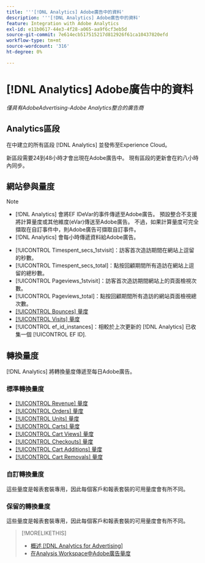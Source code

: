 ```yaml
---
title: '''[!DNL Analytics] Adobe廣告中的資料'
description: '''[!DNL Analytics] Adobe廣告中的資料'
feature: Integration with Adobe Analytics
exl-id: e11b0617-44e3-4f28-a065-aa9f6cf3eb5d
source-git-commit: 7e614ecb517515217d812926f61ca10437820efd
workflow-type: tm+mt
source-wordcount: '316'
ht-degree: 0%

---
```


# [!DNL Analytics] Adobe廣告中的資料

*僅具有AdobeAdvertising-Adobe Analytics整合的廣告商*

## Analytics區段

在中建立的所有區段 [!DNL Analytics] 並發佈至Experience Cloud。

新區段需要24到48小時才會出現在Adobe廣告中。 現有區段的更新會在約八小時內同步。

<!-- I added "metric" to some of the links below, even though it looks redundant, because of syntax limitations: If you use [!DNL] or [!UICONTROL] as the sole text of a link (such as [[!UICONTROL Revenue]], the tag is included in the link text (such as "[!UICONTROL Revenue]") when it's published. -->

## 網站參與量度

>[!NOTE]
>
>* [!DNL Analytics] 會將EF IDeVar的事件傳遞至Adobe廣告。  預設整合不支援將計算量度或其他維度(eVar)傳送至Adobe廣告。 不過，如果計算量度可完全擷取在自訂事件中，則Adobe廣告可擷取自訂事件。
>* [!DNL Analytics] 會每小時傳遞資料給Adobe廣告。


* [!UICONTROL Timespent_secs_1stvisit]：訪客首次造訪期間在網站上逗留的秒數。
* [!UICONTROL Timespent_secs_total]：點按回顧期間所有造訪在網站上逗留的總秒數。
* [!UICONTROL Pageviews_1stvisit]：訪客首次造訪期間網站上的頁面檢視次數。
* [!UICONTROL Pageviews_total]：點按回顧期間所有造訪的網站頁面檢視總次數。
* [[!UICONTROL Bounces] 量度](https://experienceleague.adobe.com/docs/analytics/components/metrics/bounces.html)
* [[!UICONTROL Visits] 量度](https://experienceleague.adobe.com/docs/analytics/components/metrics/visits.html)
* [!UICONTROL ef_id_instances]：相較於上次更新的 [!DNL Analytics] 已收集一個 [!UICONTROL EF ID].

## 轉換量度

[!DNL Analytics] 將轉換量度傳遞至每日Adobe廣告。

### 標準轉換量度

* [[!UICONTROL Revenue] 量度](https://experienceleague.adobe.com/docs/analytics/components/metrics/revenue.html)
* [[!UICONTROL Orders] 量度](https://experienceleague.adobe.com/docs/analytics/components/metrics/orders.html)
* [[!UICONTROL Units] 量度](https://experienceleague.adobe.com/docs/analytics/components/metrics/units.html)
* [[!UICONTROL Carts] 量度](https://experienceleague.adobe.com/docs/analytics/components/metrics/carts.html)
* [[!UICONTROL Cart Views] 量度](https://experienceleague.adobe.com/docs/analytics/components/metrics/cart-views.html)
* [[!UICONTROL Checkouts] 量度](https://experienceleague.adobe.com/docs/analytics/components/metrics/checkouts.html)
* [[!UICONTROL Cart Additions] 量度](https://experienceleague.adobe.com/docs/analytics/components/metrics/cart-additions.html)
* [[!UICONTROL Cart Removals] 量度](https://experienceleague.adobe.com/docs/analytics/components/metrics/cart-removals.html)

### 自訂轉換量度

這些量度是報表套裝專用，因此每個客戶和報表套裝的可用量度會有所不同。

### 保留的轉換量度

這些量度是報表套裝專用，因此每個客戶和報表套裝的可用量度會有所不同。

>[!MORELIKETHIS]
>
>* [概述 [!DNL Analytics for Advertising]](overview.md)
>* [在Analysis Workspace中Adobe廣告量度](/help/integrations/analytics/advertising-metrics-in-analytics.md)

